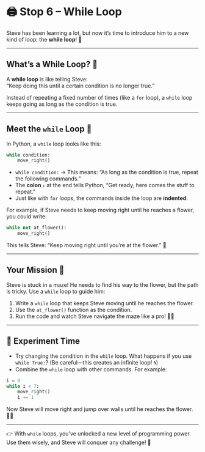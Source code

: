 # 🖨️ Stop 6 – While Loop

Steve has been learning a lot, but now it’s time to introduce him to a new kind of loop: the **while loop**! 🎉

---

## What’s a While Loop? 🤔
A **while loop** is like telling Steve:  
“Keep doing this until a certain condition is no longer true.”

Instead of repeating a fixed number of times (like a `for` loop), a `while` loop keeps going as long as the condition is true.

---

## Meet the `while` Loop 🐍
In Python, a `while` loop looks like this:

```python
while condition:
    move_right()
```

- `while condition:` → This means: “As long as the condition is true, repeat the following commands.”
- The **colon `:`** at the end tells Python, “Get ready, here comes the stuff to repeat.”
- Just like with `for` loops, the commands inside the loop are **indented**.

For example, if Steve needs to keep moving right until he reaches a flower, you could write:

```python
while not at_flower():
    move_right()
```

This tells Steve: “Keep moving right until you’re at the flower.” 🌸

---

## Your Mission 🎯

Steve is stuck in a maze! He needs to find his way to the flower, but the path is tricky. Use a `while` loop to guide him:

1. Write a `while` loop that keeps Steve moving until he reaches the flower.
2. Use the `at_flower()` function as the condition.
3. Run the code and watch Steve navigate the maze like a pro! 🏃‍♂️

---

## 🧪 Experiment Time
- Try changing the condition in the `while` loop. What happens if you use `while True:`? (Be careful—this creates an infinite loop! 🌀)
- Combine the `while` loop with other commands. For example:

```python
i = 0
while i < 7:
    move_right()
    i += 1
```

Now Steve will move right and jump over walls until he reaches the flower. 🧗‍♂️

---

👉 With `while` loops, you’ve unlocked a new level of programming power. Use them wisely, and Steve will conquer any challenge! 🚀
